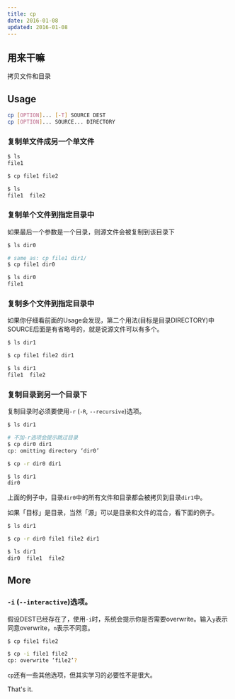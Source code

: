```yaml
---
title: cp
date: 2016-01-08
updated: 2016-01-08
---
```

## 用来干嘛

拷贝文件和目录

## Usage

```sh
cp [OPTION]... [-T] SOURCE DEST
cp [OPTION]... SOURCE... DIRECTORY
```

### 复制单文件成另一个单文件

```sh
$ ls
file1

$ cp file1 file2

$ ls
file1  file2
```

### 复制单个文件到指定目录中

如果最后一个参数是一个目录，则源文件会被复制到该目录下

```sh
$ ls dir0

# same as: cp file1 dir1/
$ cp file1 dir0

$ ls dir0
file1
```

### 复制多个文件到指定目录中

如果你仔细看前面的Usage会发现，第二个用法(目标是目录DIRECTORY)中SOURCE后面是有省略号的，就是说源文件可以有多个。

```sh
$ ls dir1

$ cp file1 file2 dir1

$ ls dir1
file1  file2
```

### 复制目录到另一个目录下

复制目录时必须要使用`-r` (`-R`, `--recursive`)选项。

```sh
$ ls dir1

# 不加-r选项会提示跳过目录
$ cp dir0 dir1
cp: omitting directory ‘dir0’

$ cp -r dir0 dir1

$ ls dir1
dir0
```

上面的例子中，目录`dir0`中的所有文件和目录都会被拷贝到目录`dir1`中。

如果「目标」是目录，当然「源」可以是目录和文件的混合，看下面的例子。

```sh
$ ls dir1

$ cp -r dir0 file1 file2 dir1

$ ls dir1
dir0  file1  file2
```

## More

### `-i` (`--interactive`)选项。

假设DEST已经存在了，使用`-i`时，系统会提示你是否需要overwrite。输入`y`表示同意overwrite，`n`表示不同意。

```sh
$ cp file1 file2

$ cp -i file1 file2
cp: overwrite ‘file2’?
```

`cp`还有一些其他选项，但其实学习的必要性不是很大。


That's it.
